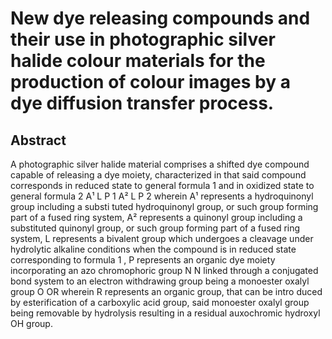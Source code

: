 # New dye releasing compounds and their use in photographic silver halide colour materials for the production of colour images by a dye diffusion transfer process.

## Abstract
A photographic silver halide material comprises a shifted dye compound capable of releasing a dye moiety, characterized in that said compound corresponds in reduced state to general formula 1 and in oxidized state to general formula 2 A¹ L P 1 A² L P 2 wherein A¹ represents a hydroquinonyl group including a substi tuted hydroquinonyl group, or such group forming part of a fused ring system, A² represents a quinonyl group including a substituted quinonyl group, or such group forming part of a fused ring system, L represents a bivalent group which undergoes a cleavage under hydrolytic alkaline conditions when the compound is in reduced state corresponding to formula 1 , P represents an organic dye moiety incorporating an azo chromophoric group N N linked through a conjugated bond system to an electron withdrawing group being a monoester oxalyl group O OR wherein R represents an organic group, that can be intro duced by esterification of a carboxylic acid group, said monoester oxalyl group being removable by hydrolysis resulting in a residual auxochromic hydroxyl OH group.